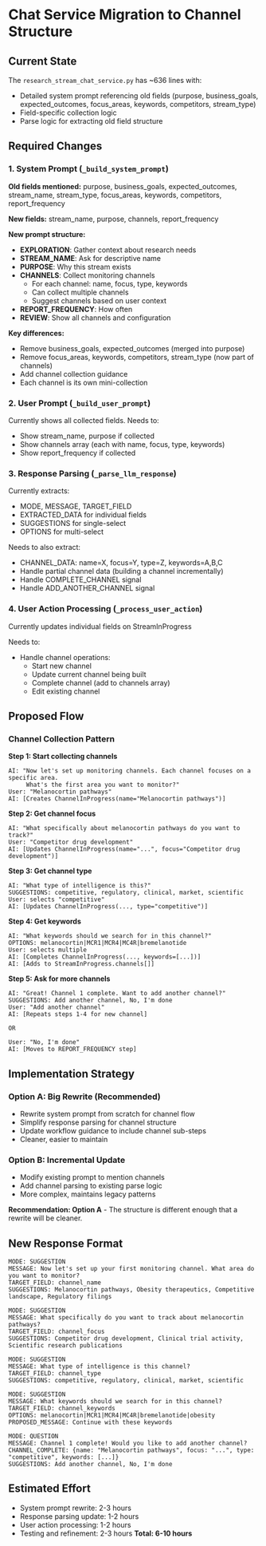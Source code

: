 # Chat Service Migration to Channel Structure

## Current State
The `research_stream_chat_service.py` has ~636 lines with:
- Detailed system prompt referencing old fields (purpose, business_goals, expected_outcomes, focus_areas, keywords, competitors, stream_type)
- Field-specific collection logic
- Parse logic for extracting old field structure

## Required Changes

### 1. System Prompt (`_build_system_prompt`)
**Old fields mentioned:** purpose, business_goals, expected_outcomes, stream_name, stream_type, focus_areas, keywords, competitors, report_frequency

**New fields:** stream_name, purpose, channels, report_frequency

**New prompt structure:**
- **EXPLORATION**: Gather context about research needs
- **STREAM_NAME**: Ask for descriptive name
- **PURPOSE**: Why this stream exists
- **CHANNELS**: Collect monitoring channels
  - For each channel: name, focus, type, keywords
  - Can collect multiple channels
  - Suggest channels based on user context
- **REPORT_FREQUENCY**: How often
- **REVIEW**: Show all channels and configuration

**Key differences:**
- Remove business_goals, expected_outcomes (merged into purpose)
- Remove focus_areas, keywords, competitors, stream_type (now part of channels)
- Add channel collection guidance
- Each channel is its own mini-collection

### 2. User Prompt (`_build_user_prompt`)
Currently shows all collected fields. Needs to:
- Show stream_name, purpose if collected
- Show channels array (each with name, focus, type, keywords)
- Show report_frequency if collected

### 3. Response Parsing (`_parse_llm_response`)
Currently extracts:
- MODE, MESSAGE, TARGET_FIELD
- EXTRACTED_DATA for individual fields
- SUGGESTIONS for single-select
- OPTIONS for multi-select

Needs to also extract:
- CHANNEL_DATA: name=X, focus=Y, type=Z, keywords=A,B,C
- Handle partial channel data (building a channel incrementally)
- Handle COMPLETE_CHANNEL signal
- Handle ADD_ANOTHER_CHANNEL signal

### 4. User Action Processing (`_process_user_action`)
Currently updates individual fields on StreamInProgress

Needs to:
- Handle channel operations:
  - Start new channel
  - Update current channel being built
  - Complete channel (add to channels array)
  - Edit existing channel

## Proposed Flow

### Channel Collection Pattern

**Step 1: Start collecting channels**
```
AI: "Now let's set up monitoring channels. Each channel focuses on a specific area.
     What's the first area you want to monitor?"
User: "Melanocortin pathways"
AI: [Creates ChannelInProgress(name="Melanocortin pathways")]
```

**Step 2: Get channel focus**
```
AI: "What specifically about melanocortin pathways do you want to track?"
User: "Competitor drug development"
AI: [Updates ChannelInProgress(name="...", focus="Competitor drug development")]
```

**Step 3: Get channel type**
```
AI: "What type of intelligence is this?"
SUGGESTIONS: competitive, regulatory, clinical, market, scientific
User: selects "competitive"
AI: [Updates ChannelInProgress(..., type="competitive")]
```

**Step 4: Get keywords**
```
AI: "What keywords should we search for in this channel?"
OPTIONS: melanocortin|MCR1|MCR4|MC4R|bremelanotide
User: selects multiple
AI: [Completes ChannelInProgress(..., keywords=[...])]
AI: [Adds to StreamInProgress.channels[]]
```

**Step 5: Ask for more channels**
```
AI: "Great! Channel 1 complete. Want to add another channel?"
SUGGESTIONS: Add another channel, No, I'm done
User: "Add another channel"
AI: [Repeats steps 1-4 for new channel]

OR

User: "No, I'm done"
AI: [Moves to REPORT_FREQUENCY step]
```

## Implementation Strategy

### Option A: Big Rewrite (Recommended)
- Rewrite system prompt from scratch for channel flow
- Simplify response parsing for channel structure
- Update workflow guidance to include channel sub-steps
- Cleaner, easier to maintain

### Option B: Incremental Update
- Modify existing prompt to mention channels
- Add channel parsing to existing parse logic
- More complex, maintains legacy patterns

**Recommendation: Option A** - The structure is different enough that a rewrite will be cleaner.

## New Response Format

```
MODE: SUGGESTION
MESSAGE: Now let's set up your first monitoring channel. What area do you want to monitor?
TARGET_FIELD: channel_name
SUGGESTIONS: Melanocortin pathways, Obesity therapeutics, Competitive landscape, Regulatory filings

MODE: SUGGESTION
MESSAGE: What specifically do you want to track about melanocortin pathways?
TARGET_FIELD: channel_focus
SUGGESTIONS: Competitor drug development, Clinical trial activity, Scientific research publications

MODE: SUGGESTION
MESSAGE: What type of intelligence is this channel?
TARGET_FIELD: channel_type
SUGGESTIONS: competitive, regulatory, clinical, market, scientific

MODE: SUGGESTION
MESSAGE: What keywords should we search for in this channel?
TARGET_FIELD: channel_keywords
OPTIONS: melanocortin|MCR1|MCR4|MC4R|bremelanotide|obesity
PROPOSED_MESSAGE: Continue with these keywords

MODE: QUESTION
MESSAGE: Channel 1 complete! Would you like to add another channel?
CHANNEL_COMPLETE: {name: "Melanocortin pathways", focus: "...", type: "competitive", keywords: [...]}
SUGGESTIONS: Add another channel, No, I'm done
```

## Estimated Effort
- System prompt rewrite: 2-3 hours
- Response parsing update: 1-2 hours
- User action processing: 1-2 hours
- Testing and refinement: 2-3 hours
**Total: 6-10 hours**
